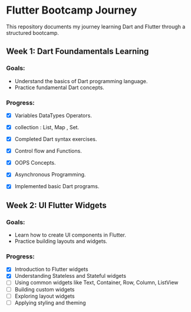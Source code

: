 # Flutter Bootcamp Journey

This repository documents my journey learning Dart and Flutter through a structured bootcamp.

## Week 1: Dart Foundamentals Learning

### Goals:
- Understand the basics of Dart programming language.
- Practice fundamental Dart concepts.

### Progress:
- [x] Variables DataTypes Operators.
- [x] collection : List, Map , Set.
- [x] Completed Dart syntax exercises.
- [x] Control flow and Functions.
- [x] OOPS Concepts.
- [x] Asynchronous Programming.
- [x] Implemented basic Dart programs.


## Week 2: UI Flutter Widgets

### Goals:
- Learn how to create UI components in Flutter.
- Practice building layouts and widgets.

### Progress:
- [x] Introduction to Flutter widgets
- [x] Understanding Stateless and Stateful widgets
- [ ] Using common widgets like Text, Container, Row, Column, ListView
- [ ] Building custom widgets
- [ ] Exploring layout widgets
- [ ] Applying styling and theming